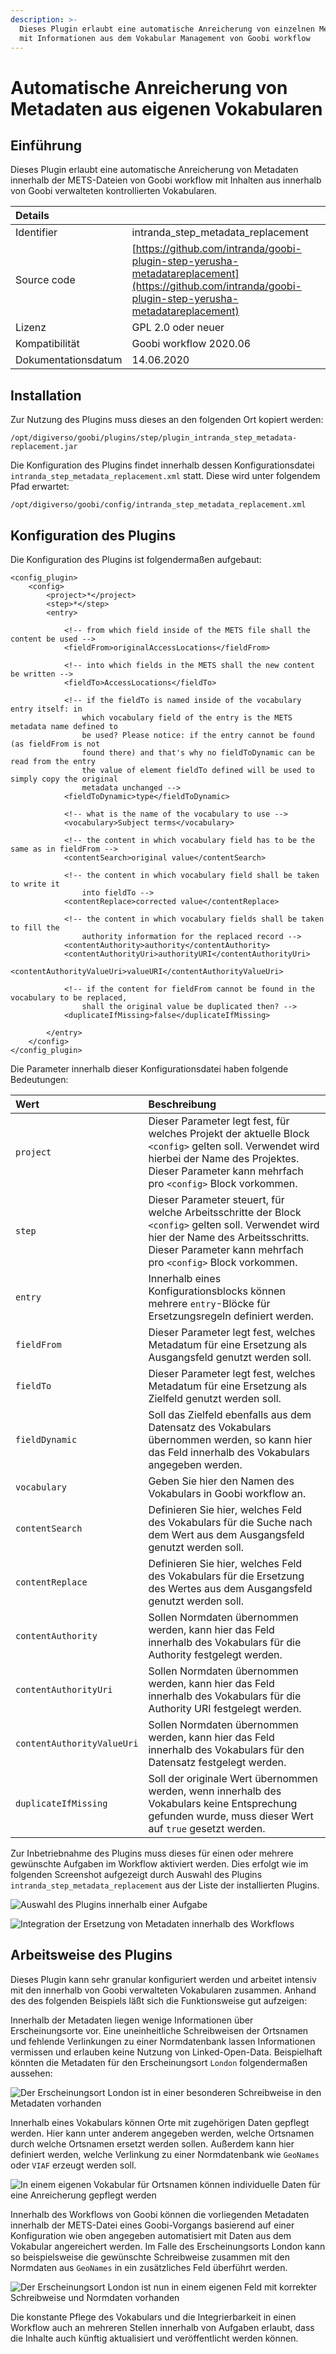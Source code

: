 ```yaml
---
description: >-
  Dieses Plugin erlaubt eine automatische Anreicherung von einzelnen Metadaten
  mit Informationen aus dem Vokabular Management von Goobi workflow
---
```


# Automatische Anreicherung von Metadaten aus eigenen Vokabularen

## Einführung

Dieses Plugin erlaubt eine automatische Anreicherung von Metadaten innerhalb der METS-Dateien von Goobi workflow mit Inhalten aus innerhalb von Goobi verwalteten kontrollierten Vokabularen.

| Details |  |
| :--- | :--- |
| Identifier | intranda\_step\_metadata\_replacement |
| Source code | [https://github.com/intranda/goobi-plugin-step-yerusha-metadatareplacement](https://github.com/intranda/goobi-plugin-step-yerusha-metadatareplacement) |
| Lizenz | GPL 2.0 oder neuer |
| Kompatibilität | Goobi workflow 2020.06 |
| Dokumentationsdatum | 14.06.2020 |

## Installation

Zur Nutzung des Plugins muss dieses an den folgenden Ort kopiert werden:

```text
/opt/digiverso/goobi/plugins/step/plugin_intranda_step_metadata-replacement.jar
```

Die Konfiguration des Plugins findet innerhalb dessen Konfigurationsdatei `intranda_step_metadata_replacement.xml` statt. Diese wird unter folgendem Pfad erwartet:

```text
/opt/digiverso/goobi/config/intranda_step_metadata_replacement.xml
```

## Konfiguration des Plugins

Die Konfiguration des Plugins ist folgendermaßen aufgebaut:

```markup
<config_plugin>
    <config>
        <project>*</project>
        <step>*</step>
        <entry>

            <!-- from which field inside of the METS file shall the content be used -->
            <fieldFrom>originalAccessLocations</fieldFrom>

            <!-- into which fields in the METS shall the new content be written -->
            <fieldTo>AccessLocations</fieldTo>

            <!-- if the fieldTo is named inside of the vocabulary entry itself: in
                which vocabulary field of the entry is the METS metadata name defined to
                be used? Please notice: if the entry cannot be found (as fieldFrom is not
                found there) and that's why no fieldToDynamic can be read from the entry
                the value of element fieldTo defined will be used to simply copy the original
                metadata unchanged -->
            <fieldToDynamic>type</fieldToDynamic>

            <!-- what is the name of the vocabulary to use -->
            <vocabulary>Subject terms</vocabulary>

            <!-- the content in which vocabulary field has to be the same as in fieldFrom -->
            <contentSearch>original value</contentSearch>

            <!-- the content in which vocabulary field shall be taken to write it
                into fieldTo -->
            <contentReplace>corrected value</contentReplace>

            <!-- the content in which vocabulary fields shall be taken to fill the
                authority information for the replaced record -->
            <contentAuthority>authority</contentAuthority>
            <contentAuthorityUri>authorityURI</contentAuthorityUri>
            <contentAuthorityValueUri>valueURI</contentAuthorityValueUri>

            <!-- if the content for fieldFrom cannot be found in the vocabulary to be replaced,
                shall the original value be duplicated then? -->
            <duplicateIfMissing>false</duplicateIfMissing>

        </entry>
    </config>
</config_plugin>
```

Die Parameter innerhalb dieser Konfigurationsdatei haben folgende Bedeutungen:

| Wert | Beschreibung |
| :--- | :--- |
| `project` | Dieser Parameter legt fest, für welches Projekt der aktuelle Block `<config>` gelten soll. Verwendet wird hierbei der Name des Projektes. Dieser Parameter kann mehrfach pro `<config>` Block vorkommen. |
| `step` | Dieser Parameter steuert, für welche Arbeitsschritte der Block `<config>` gelten soll. Verwendet wird hier der Name des Arbeitsschritts. Dieser Parameter kann mehrfach pro `<config>` Block vorkommen. |
| `entry` | Innerhalb eines Konfigurationsblocks können mehrere `entry`-Blöcke für Ersetzungsregeln definiert werden. |
| `fieldFrom` | Dieser Parameter legt fest, welches Metadatum für eine Ersetzung als Ausgangsfeld genutzt werden soll. |
| `fieldTo` | Dieser Parameter legt fest, welches Metadatum für eine Ersetzung als Zielfeld genutzt werden soll. |
| `fieldDynamic` | Soll das Zielfeld ebenfalls aus dem Datensatz des Vokabulars übernommen werden, so kann hier das Feld innerhalb des Vokabulars angegeben werden. |
| `vocabulary` | Geben Sie hier den Namen des Vokabulars in Goobi workflow an. |
| `contentSearch` | Definieren Sie hier, welches Feld des Vokabulars für die Suche nach dem Wert aus dem Ausgangsfeld genutzt werden soll. |
| `contentReplace` | Definieren Sie hier, welches Feld des Vokabulars für die Ersetzung des Wertes aus dem Ausgangsfeld genutzt werden soll. |
| `contentAuthority` | Sollen Normdaten übernommen werden, kann hier das Feld innerhalb des Vokabulars für die Authority festgelegt werden. |
| `contentAuthorityUri` | Sollen Normdaten übernommen werden, kann hier das Feld innerhalb des Vokabulars für die Authority URI festgelegt werden. |
| `contentAuthorityValueUri` | Sollen Normdaten übernommen werden, kann hier das Feld innerhalb des Vokabulars für den Datensatz festgelegt werden. |
| `duplicateIfMissing` | Soll der originale Wert übernommen werden, wenn innerhalb des Vokabulars keine Entsprechung gefunden wurde, muss dieser Wert auf `true` gesetzt werden. |

Zur Inbetriebnahme des Plugins muss dieses für einen oder mehrere gewünschte Aufgaben im Workflow aktiviert werden. Dies erfolgt wie im folgenden Screenshot aufgezeigt durch Auswahl des Plugins `intranda_step_metadata_replacement` aus der Liste der installierten Plugins.

![Auswahl des Plugins innerhalb einer Aufgabe](../.gitbook/assets/intranda_step_metadata_replacement1.png)

![Integration der Ersetzung von Metadaten innerhalb des Workflows](../.gitbook/assets/intranda_step_metadata_replacement2.png)

## Arbeitsweise des Plugins

Dieses Plugin kann sehr granular konfiguriert werden und arbeitet intensiv mit den innerhalb von Goobi verwalteten Vokabularen zusammen. Anhand des des folgenden Beispiels läßt sich die Funktionsweise gut aufzeigen:

Innerhalb der Metadaten liegen wenige Informationen über Erscheinungsorte vor. Eine uneinheitliche Schreibweisen der Ortsnamen und fehlende Verlinkungen zu einer Normdatenbank lassen Informationen vermissen und erlauben keine Nutzung von Linked-Open-Data. Beispielhaft könnten die Metadaten für den Erscheinungsort `London` folgendermaßen aussehen:

![Der Erscheinungsort London ist in einer besonderen Schreibweise in den Metadaten vorhanden](../.gitbook/assets/intranda_step_metadata_replacement5.png)

Innerhalb eines Vokabulars können Orte mit zugehörigen Daten gepflegt werden. Hier kann unter anderem angegeben werden, welche Ortsnamen durch welche Ortsnamen ersetzt werden sollen. Außerdem kann hier definiert werden, welche Verlinkung zu einer Normdatenbank wie `GeoNames` oder `VIAF` erzeugt werden soll.

![In einem eigenen Vokabular f&#xFC;r Ortsnamen k&#xF6;nnen individuelle Daten f&#xFC;r eine Anreicherung gepflegt werden](../.gitbook/assets/intranda_step_metadata_replacement3.png)

Innerhalb des Workflows von Goobi können die vorliegenden Metadaten innerhalb der METS-Datei eines Goobi-Vorgangs basierend auf einer Konfiguration wie oben angegeben automatisiert mit Daten aus dem Vokabular angereichert werden. Im Falle des Erscheinungsorts London kann so beispielsweise die gewünschte Schreibweise zusammen mit den Normdaten aus `GeoNames` in ein zusätzliches Feld überführt werden.

![Der Erscheinungsort London ist nun in einem eigenen Feld mit korrekter Schreibweise und Normdaten vorhanden](../.gitbook/assets/intranda_step_metadata_replacement4.png)

Die konstante Pflege des Vokabulars und die Integrierbarkeit in einen Workflow auch an mehreren Stellen innerhalb von Aufgaben erlaubt, dass die Inhalte auch künftig aktualisiert und veröffentlicht werden können.
